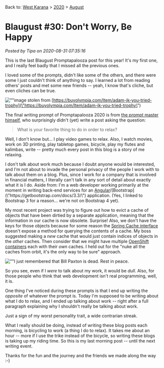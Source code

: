 Back to: [West Karana](/posts/westkarana.md) > [2020](/posts/2020/westkarana.md) > [August](./westkarana.md)
# Blaugust #30: Don't Worry, Be Happy

*Posted by Tipa on 2020-08-31 07:35:16*


This is the last Blaugust Promptapalooza post for this year! It's my first one, and I really feel badly that I missed all the previous ones.



I loved some of the prompts, didn't like some of the others, and there were some I just couldn't think of anything to say. I learned a lot from reading others' posts and met some new friends -- yeah, I know that's cliche, but even cliches can be true.



![\"\"](\"https://chasingdings.com/wp-content/uploads/2020/08/adam-jk-you-tried-trophy-TWITTER-5eda93d8b2abb-1024x512.jpg\")image stolen from [https://buyolympia.com/Item/adam-jk-you-tried-trophy](\"https://buyolympia.com/Item/adam-jk-you-tried-trophy\")

The final writing prompt of Promptapalooza 2020 is from [the prompt master himself](\"https://aggronaut.com/\"), who surprisingly didn't (yet) write a post asking the question:




> What is your favorite thing to do in order to relax?
> 
> 



Well, I don't know but... I play video games to relax. Also, I watch movies, work on 3D printing, play tabletop games, bicycle, play my flutes and kalimbas, write -- pretty much every post in this blog is a story of me relaxing.



I don't talk about work much because I doubt anyone would be interested, and I'm not about to invade the personal privacy of the people I work with to talk about them on a blog. Plus, since I work for a company that is involved in financial matters, I literally can't talk in any sort of detail about exactly what it is I do. Aside from: I'm a web developer working primarily at the moment in writing back-end services for an [Angular](\"https://angular.io/\")/[Bootstrap](\"https://getbootstrap.com/docs/3.3/\") application. (Yes, I linked to Bootstrap 3 for a reason... we're not on Bootstrap 4 yet).



My most recent project was trying to figure out how to evict a cache of objects that have been dirtied by a separate application, meaning that the information in our cache is now obsolete. Surprise! Also, we don't have the keys for those objects because for some reason the [Spring Cache interface](\"https://docs.spring.io/spring/docs/current/javadoc-api/org/springframework/cache/Cache.html\") doesn't expose a method for querying the contents of a cache. My boss suggested making a *new* cache that would just contain indices of objects in the *other* caches. Then consider that we might have multiple [OpenShift containers](\"https://www.openshift.com/products/container-platform\") each with their *own* caches. I held out for the \"nuke all the caches from orbit, it's the only way to be sure\" approach.



![\"\"](\"https://chasingdings.com/wp-content/uploads/2020/08/0ac725a63d6d14aa2f2351a1e912127f.jpg\")I just remembered that Bill Paxton is dead. Rest in peace.

So you see, even if I *were* to talk about my work, it would be *dull*. Also, for those people who think that web development isn't real programming, well, it is.



One thing I've noticed during these prompts is that I end up writing the *opposite* of whatever the prompt is. Today I'm supposed to be writing about what I do to relax, and I ended up talking about work -- right after a full paragraph explaining why I shouldn't really be talking about work.



Just a sign of my worst personality trait, a wide contrarian streak.



What I really should be doing, instead of writing these blog posts each morning, is bicycling to work (a thing I do to relax). It takes me about an hour -- more if I use the trike instead of the bicycle, so writing these blogs is taking up my riding time. So this is my last morning post -- until the next writing event.



Thanks for the fun and the journey and the friends we made along the way :-)



